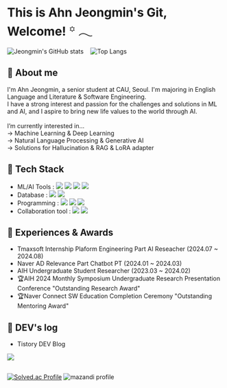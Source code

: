 # This is Ahn Jeongmin's Git, Welcome!  ꙳ 𓂃 

![Jeongmin's GitHub stats](https://github-readme-stats.vercel.app/api?username=Ahn-Jeongmin&show_icons=true&theme=vue-dark)&nbsp;&nbsp;&nbsp;
![Top Langs](https://github-readme-stats.vercel.app/api/top-langs/?username=Ahn-Jeongmin&layout=compact&theme=vue-dark)



## 🌱 About me
I'm Ahn Jeongmin, a senior student at CAU, Seoul. I'm majoring in English Language and Literature & Software Engineering. <br>
I have a strong interest and passion for the challenges and solutions in ML and AI, and I aspire to bring new life values to the world through AI.<br>  
I’m currently interested in...<br>
→ Machine Learning & Deep Learning<br> 
→ Natural Language Processing & Generative AI<br> 
→ Solutions for Hallucination & RAG & LoRA adapter<br> 

## 🌱 Tech Stack
- ML/AI Tools : <img src="https://img.shields.io/badge/pytorch-eef1f4?style=for-the-badge&logo=pytorch&logoColor=EE4C2C">&nbsp;<img src="https://img.shields.io/badge/tensorflow-eef1f4?style=for-the-badge&logo=tensorflow&logoColor=FF6F00">&nbsp;<img src="https://img.shields.io/badge/scikitlearn-eef1f4?style=for-the-badge&logo=scikitlearn&logoColor=F7931E">&nbsp;<img src="https://img.shields.io/badge/huggingface-eef1f4?style=for-the-badge&logo=huggingface&logoColor=FFD21E">
- Database : <img src="https://img.shields.io/badge/mysql-eef1f4?style=for-the-badge&logo=mysql&logoColor=172B4D">&nbsp;<img src="https://img.shields.io/badge/elasticsearch-eef1f4?style=for-the-badge&logo=elasticsearch&logoColor=005571">
- Programming : <img src="https://img.shields.io/badge/python-eef1f4?style=for-the-badge&logo=python&logoColor=3776AB">&nbsp;<img src="https://img.shields.io/badge/Java-eef1f4?style=for-the-badge&logo=Java&logoColor=007396">&nbsp;<img src="https://img.shields.io/badge/linux-eef1f4?style=for-the-badge&logo=linux&logoColor=FCC624">
- Collaboration tool : <img src="https://img.shields.io/badge/github-eef1f4?style=for-the-badge&logo=github&logoColor=181717">&nbsp;<img src="https://img.shields.io/badge/confluence-eef1f4?style=for-the-badge&logo=confluence&logoColor=172B4D"><br>  

## 🌱 Experiences & Awards
- Tmaxsoft Internship Plaform Engineering Part AI Reseacher (2024.07 ~ 2024.08)
- Naver AD Relevance Part Chatbot PT (2024.01 ~ 2024.03)
- AIH Undergraduate Student Researcher (2023.03 ~ 2024.02)
- 🏆AIH 2024 Monthly Symposium Undergraduate Research Presentation Conference  "Outstanding Research Award"
- 🏆Naver Connect SW Education Completion Ceremony "Outstanding Mentoring Award"

## 🌱 DEV's log 
- Tistory DEV Blog
<a href="https://tingmins-swdeliveryservice.tistory.com/">
        <img src="https://img.shields.io/badge/Tistory-eef1f4?style=for-the-badge&logo=Tistory&logoColor=EF3939"> 
</a>

##
[![Solved.ac Profile](http://mazassumnida.wtf/api/v2/generate_badge?boj=jordie0209)](https://solved.ac/jordie0209/)
![mazandi profile](http://mazandi.herokuapp.com/api?handle=jordie0209&theme=warm)


